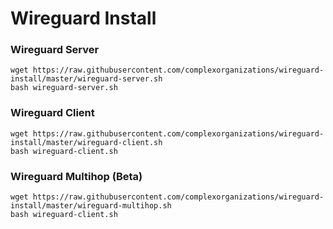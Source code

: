 # Wireguard Install

### Wireguard Server
```
wget https://raw.githubusercontent.com/complexorganizations/wireguard-install/master/wireguard-server.sh
bash wireguard-server.sh
```
### Wireguard Client
```
wget https://raw.githubusercontent.com/complexorganizations/wireguard-install/master/wireguard-client.sh
bash wireguard-client.sh
```
### Wireguard Multihop (Beta)
```
wget https://raw.githubusercontent.com/complexorganizations/wireguard-install/master/wireguard-multihop.sh
bash wireguard-client.sh
```
